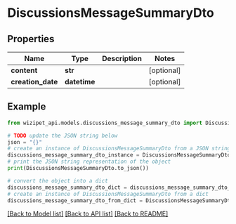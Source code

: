 # DiscussionsMessageSummaryDto


## Properties

Name | Type | Description | Notes
------------ | ------------- | ------------- | -------------
**content** | **str** |  | [optional] 
**creation_date** | **datetime** |  | [optional] 

## Example

```python
from wizipet_api.models.discussions_message_summary_dto import DiscussionsMessageSummaryDto

# TODO update the JSON string below
json = "{}"
# create an instance of DiscussionsMessageSummaryDto from a JSON string
discussions_message_summary_dto_instance = DiscussionsMessageSummaryDto.from_json(json)
# print the JSON string representation of the object
print(DiscussionsMessageSummaryDto.to_json())

# convert the object into a dict
discussions_message_summary_dto_dict = discussions_message_summary_dto_instance.to_dict()
# create an instance of DiscussionsMessageSummaryDto from a dict
discussions_message_summary_dto_from_dict = DiscussionsMessageSummaryDto.from_dict(discussions_message_summary_dto_dict)
```
[[Back to Model list]](../README.md#documentation-for-models) [[Back to API list]](../README.md#documentation-for-api-endpoints) [[Back to README]](../README.md)


